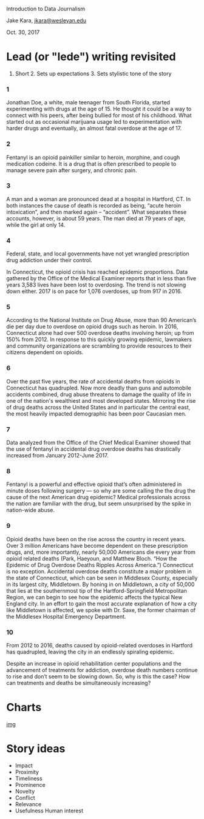 Introduction to Data Journalism

Jake Kara, jkara@wesleyan.edu

Oct. 30, 2017

# Lead (or "lede") writing revisited

1. Short 2. Sets up expectations 3. Sets stylistic tone of the story

### 1

Jonathan Doe, a white, male teenager from South Florida, started
experimenting with drugs at the age of 15. He thought it could be a way to
connect with his peers, after being bullied for most of his childhood. What
started out as occasional marijuana usage led to experimentation with
harder drugs and eventually, an almost fatal overdose at the age of 17.

### 2

Fentanyl is an opioid painkiller similar to heroin, morphine, and cough
medication codeine. It is a drug that is often prescribed to people to
manage severe pain after surgery, and chronic pain.

### 3

A man and a woman are pronounced dead at a hospital in Hartford, CT. In
both instances the cause of death is recorded as being, “acute heroin
intoxication”, and then marked again – “accident”. What separates these
accounts, however, is about 59 years. The man died at 79 years of age,
while the girl at only 14.

### 4

Federal, state, and local governments have not yet wrangled
prescription drug addiction under their control.

In Connecticut, the opioid crisis has reached epidemic proportions. Data
gathered by the Office of the Medical Examiner reports that in less than
five years 3,583 lives have been lost to overdosing. The trend is not
slowing down either. 2017 is on pace for 1,076 overdoses, up from 917 in
2016.

### 5

According to the National Institute on Drug Abuse, more than 90 American’s
die per day due to overdose on opioid drugs such as heroin. In 2016,
Connecticut alone had over 500 overdose deaths involving heroin; up from
150% from 2012. In response to this quickly growing epidemic, lawmakers and
community organizations are scrambling to provide resources to their
citizens dependent on opioids.

### 6

Over the past five years, the rate of accidental deaths from opioids in
Connecticut has quadrupled. Now more deadly than guns and automobile
accidents combined, drug abuse threatens to damage the quality of life in
one of the nation's wealthiest and most developed states. Mirroring the
rise of drug deaths across the United States and in particular the central
east, the most heavily impacted demographic has been poor Caucasian men.

### 7

Data analyzed from the Office of the Chief Medical Examiner showed that the
use of fentanyl in accidental drug overdose deaths has drastically
increased from January 2012-June 2017.

### 8

Fentanyl is a powerful and effective opioid that’s often administered in
minute doses following surgery — so why are some calling the the drug the
cause of the next American drug epidemic? Medical professionals across the
nation are familiar with the drug, but seem unsurprised by the spike in
nation-wide abuse.


### 9

Opioid deaths have been on the rise across the country in recent
years. Over 3 million Americans have become dependent on these prescription
drugs, and, more importantly, nearly 50,000 Americans die every year from
opioid related deaths (Park, Haeyoun, and Matthew Bloch. “How the Epidemic
of Drug Overdose Deaths Ripples Across America.”) Connecticut is no
exception. Accidental overdose deaths constitute a major problem in the
state of Connecticut, which can be seen in Middlesex County, especially in
its largest city, Middletown. By honing in on Middletown, a city of 50,000
that lies at the southernmost tip of the Hartford-Springfield Metropolitan
Region, we can begin to see how the epidemic affects the typical New
England city. In an effort to gain the most accurate explanation of how a
city like Middletown is affected, we spoke with Dr. Saxe, the former
chairman of the Middlesex Hospital Emergency Department.

### 10

From 2012 to 2016, deaths caused by opioid-related overdoses in Hartford
has quadrupled, leaving the city in an endlessly spiraling epidemic.

Despite an increase in opioid rehabilitation center populations and the
advancement of treatments for addiction, overdose death numbers continue to
rise and don’t seem to be slowing down. So, why is this the case? How can
treatments and deaths be simultaneously increasing?

# Charts

[img](img)

# Story ideas

* Impact
* Proximity
* Timeliness
* Prominence
* Novelty
* Conflict
* Relevance
* Usefulness Human interest